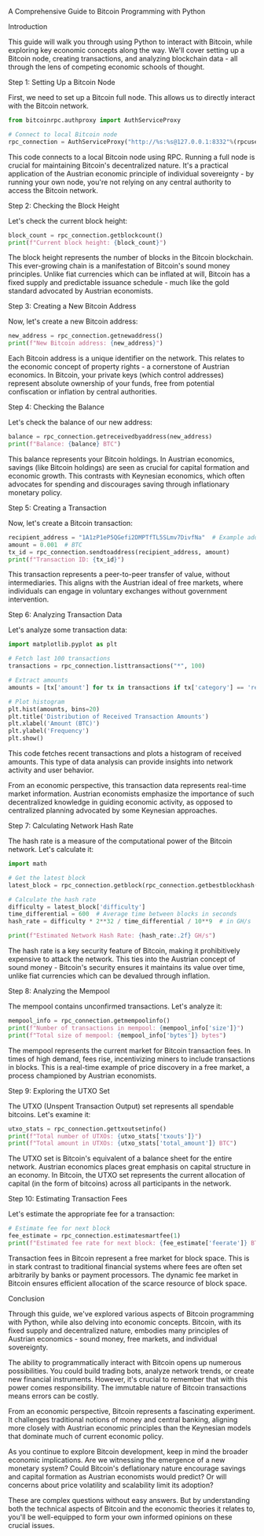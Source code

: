 A Comprehensive Guide to Bitcoin Programming with Python

Introduction

This guide will walk you through using Python to interact with Bitcoin, while exploring key economic concepts along the way. We'll cover setting up a Bitcoin node, creating transactions, and analyzing blockchain data - all through the lens of competing economic schools of thought.

Step 1: Setting Up a Bitcoin Node

First, we need to set up a Bitcoin full node. This allows us to directly interact with the Bitcoin network.

```python
from bitcoinrpc.authproxy import AuthServiceProxy

# Connect to local Bitcoin node
rpc_connection = AuthServiceProxy("http://%s:%s@127.0.0.1:8332"%(rpcuser, rpcpassword))
```

This code connects to a local Bitcoin node using RPC. Running a full node is crucial for maintaining Bitcoin's decentralized nature. It's a practical application of the Austrian economic principle of individual sovereignty - by running your own node, you're not relying on any central authority to access the Bitcoin network.

Step 2: Checking the Block Height

Let's check the current block height:

```python
block_count = rpc_connection.getblockcount()
print(f"Current block height: {block_count}")
```

The block height represents the number of blocks in the Bitcoin blockchain. This ever-growing chain is a manifestation of Bitcoin's sound money principles. Unlike fiat currencies which can be inflated at will, Bitcoin has a fixed supply and predictable issuance schedule - much like the gold standard advocated by Austrian economists.

Step 3: Creating a New Bitcoin Address

Now, let's create a new Bitcoin address:

```python
new_address = rpc_connection.getnewaddress()
print(f"New Bitcoin address: {new_address}")
```

Each Bitcoin address is a unique identifier on the network. This relates to the economic concept of property rights - a cornerstone of Austrian economics. In Bitcoin, your private keys (which control addresses) represent absolute ownership of your funds, free from potential confiscation or inflation by central authorities.

Step 4: Checking the Balance

Let's check the balance of our new address:

```python
balance = rpc_connection.getreceivedbyaddress(new_address)
print(f"Balance: {balance} BTC")
```

This balance represents your Bitcoin holdings. In Austrian economics, savings (like Bitcoin holdings) are seen as crucial for capital formation and economic growth. This contrasts with Keynesian economics, which often advocates for spending and discourages saving through inflationary monetary policy.

Step 5: Creating a Transaction

Now, let's create a Bitcoin transaction:

```python
recipient_address = "1A1zP1eP5QGefi2DMPTfTL5SLmv7DivfNa"  # Example address
amount = 0.001  # BTC
tx_id = rpc_connection.sendtoaddress(recipient_address, amount)
print(f"Transaction ID: {tx_id}")
```

This transaction represents a peer-to-peer transfer of value, without intermediaries. This aligns with the Austrian ideal of free markets, where individuals can engage in voluntary exchanges without government intervention.

Step 6: Analyzing Transaction Data

Let's analyze some transaction data:

```python
import matplotlib.pyplot as plt

# Fetch last 100 transactions
transactions = rpc_connection.listtransactions("*", 100)

# Extract amounts
amounts = [tx['amount'] for tx in transactions if tx['category'] == 'receive']

# Plot histogram
plt.hist(amounts, bins=20)
plt.title('Distribution of Received Transaction Amounts')
plt.xlabel('Amount (BTC)')
plt.ylabel('Frequency')
plt.show()
```

This code fetches recent transactions and plots a histogram of received amounts. This type of data analysis can provide insights into network activity and user behavior.

From an economic perspective, this transaction data represents real-time market information. Austrian economists emphasize the importance of such decentralized knowledge in guiding economic activity, as opposed to centralized planning advocated by some Keynesian approaches.

Step 7: Calculating Network Hash Rate

The hash rate is a measure of the computational power of the Bitcoin network. Let's calculate it:

```python
import math

# Get the latest block
latest_block = rpc_connection.getblock(rpc_connection.getbestblockhash())

# Calculate the hash rate
difficulty = latest_block['difficulty']
time_differential = 600  # Average time between blocks in seconds
hash_rate = difficulty * 2**32 / time_differential / 10**9  # in GH/s

print(f"Estimated Network Hash Rate: {hash_rate:.2f} GH/s")
```

The hash rate is a key security feature of Bitcoin, making it prohibitively expensive to attack the network. This ties into the Austrian concept of sound money - Bitcoin's security ensures it maintains its value over time, unlike fiat currencies which can be devalued through inflation.

Step 8: Analyzing the Mempool

The mempool contains unconfirmed transactions. Let's analyze it:

```python
mempool_info = rpc_connection.getmempoolinfo()
print(f"Number of transactions in mempool: {mempool_info['size']}")
print(f"Total size of mempool: {mempool_info['bytes']} bytes")
```

The mempool represents the current market for Bitcoin transaction fees. In times of high demand, fees rise, incentivizing miners to include transactions in blocks. This is a real-time example of price discovery in a free market, a process championed by Austrian economists.

Step 9: Exploring the UTXO Set

The UTXO (Unspent Transaction Output) set represents all spendable bitcoins. Let's examine it:

```python
utxo_stats = rpc_connection.gettxoutsetinfo()
print(f"Total number of UTXOs: {utxo_stats['txouts']}")
print(f"Total amount in UTXOs: {utxo_stats['total_amount']} BTC")
```

The UTXO set is Bitcoin's equivalent of a balance sheet for the entire network. Austrian economics places great emphasis on capital structure in an economy. In Bitcoin, the UTXO set represents the current allocation of capital (in the form of bitcoins) across all participants in the network.

Step 10: Estimating Transaction Fees

Let's estimate the appropriate fee for a transaction:

```python
# Estimate fee for next block
fee_estimate = rpc_connection.estimatesmartfee(1)
print(f"Estimated fee rate for next block: {fee_estimate['feerate']} BTC/kB")
```

Transaction fees in Bitcoin represent a free market for block space. This is in stark contrast to traditional financial systems where fees are often set arbitrarily by banks or payment processors. The dynamic fee market in Bitcoin ensures efficient allocation of the scarce resource of block space.

Conclusion

Through this guide, we've explored various aspects of Bitcoin programming with Python, while also delving into economic concepts. Bitcoin, with its fixed supply and decentralized nature, embodies many principles of Austrian economics - sound money, free markets, and individual sovereignty.

The ability to programmatically interact with Bitcoin opens up numerous possibilities. You could build trading bots, analyze network trends, or create new financial instruments. However, it's crucial to remember that with this power comes responsibility. The immutable nature of Bitcoin transactions means errors can be costly.

From an economic perspective, Bitcoin represents a fascinating experiment. It challenges traditional notions of money and central banking, aligning more closely with Austrian economic principles than the Keynesian models that dominate much of current economic policy.

As you continue to explore Bitcoin development, keep in mind the broader economic implications. Are we witnessing the emergence of a new monetary system? Could Bitcoin's deflationary nature encourage savings and capital formation as Austrian economists would predict? Or will concerns about price volatility and scalability limit its adoption?

These are complex questions without easy answers. But by understanding both the technical aspects of Bitcoin and the economic theories it relates to, you'll be well-equipped to form your own informed opinions on these crucial issues.